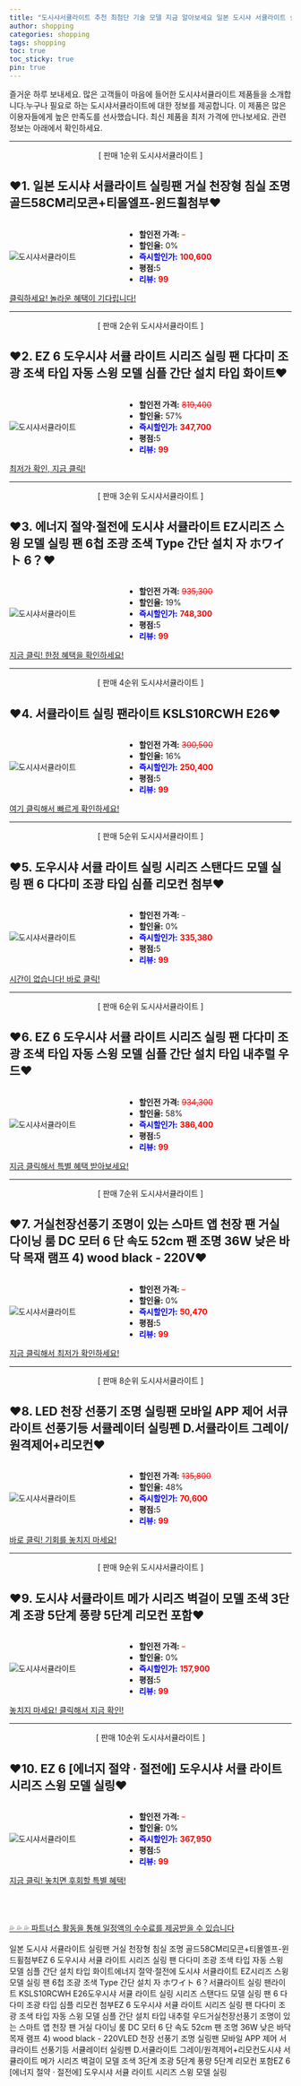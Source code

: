 ```yaml
---
title: "도시샤서큘라이트 추천 최첨단 기술 모델 지금 알아보세요 일본 도시샤 서큘라이트 실링팬 거실"
author: shopping
categories: shopping
tags: shopping
toc: true
toc_sticky: true
pin: true
---
```

즐거운 하루 보내세요. 많은 고객들이 마음에 들어한 도시샤서큘라이트 제품들을 소개합니다.누구나 필요로 하는 도시샤서큘라이트에 대한 정보를 제공합니다. 이 제품은 많은 이용자들에게 높은 만족도를 선사했습니다. 최신 제품을 최저 가격에 만나보세요. 관련 정보는 아래에서 확인하세요.

---
<p class="toplist" style="margin: 0 auto; display: block; width: fit-content;">[ 판매 1순위 도시샤서큘라이트 ]</p>

<h2><strong>❤️1. 일본 도시샤 서큘라이트 실링팬 거실 천장형 침실 조명 골드58CM리모콘+티몰엘프-윈드휠첨부❤️</strong></h2>

<div style="display: flex; align-items: center;">
    <div style="flex: 0.4;">
        <img src="https://thumbnail7.coupangcdn.com/thumbnails/remote/230x230ex/image/vendor_inventory/9d56/18a1d5c8c123e39746afc6a251a3adcce92a48879163fa39b4383c132a7c.jpg" alt="도시샤서큘라이트" style="max-width: 100%;">
    </div>
    <div style="flex: 0.6; margin-left: 10px;">
        <ul>
            <li><strong>할인전 가격:</strong> <del style="color: red;">-</del></li>
            <li><strong>할인율:</strong> 0%</li>
            <li><span style='color:blue'><strong>즉시할인가:</strong></span> <span style='color:red'><strong>100,600</strong></span></li>
            <li><strong>평점:</strong>5</li>
            <li><span style='color:blue'><strong>리뷰:</strong></span> <span style='color:red'><strong>99</strong></span></li>
        </ul>
    </div>
</div>
<div class="center">
    <a href="https://William4Davisa.github.io?lptag=AF9450613&subid=githubio&pageKey=8243804443&traceid=V0-153&itemId=23724295103&vendorItemId=90749099951" class="myButton">
        클릭하세요! 놀라운 혜택이 기다립니다!
    </a>
</div>


---
<p class="toplist" style="margin: 0 auto; display: block; width: fit-content;">[ 판매 2순위 도시샤서큘라이트 ]</p>

<h2><strong>❤️2. EZ 6 도우시샤 서큘 라이트 시리즈 실링 팬 다다미 조광 조색 타입 자동 스윙 모델 심플 간단 설치 타입 화이트❤️</strong></h2>

<div style="display: flex; align-items: center;">
    <div style="flex: 0.4;">
        <img src="https://thumbnail9.coupangcdn.com/thumbnails/remote/230x230ex/image/vendor_inventory/f0ce/aee30e0c173a9ec158dd2cbb8ebe2a168f0edb94e9ef25fee9bc9cdb6d66.jpg" alt="도시샤서큘라이트" style="max-width: 100%;">
    </div>
    <div style="flex: 0.6; margin-left: 10px;">
        <ul>
            <li><strong>할인전 가격:</strong> <del style="color: red;">819,400</del></li>
            <li><strong>할인율:</strong> 57%</li>
            <li><span style='color:blue'><strong>즉시할인가:</strong></span> <span style='color:red'><strong>347,700</strong></span></li>
            <li><strong>평점:</strong>5</li>
            <li><span style='color:blue'><strong>리뷰:</strong></span> <span style='color:red'><strong>99</strong></span></li>
        </ul>
    </div>
</div>
<div class="center">
    <a href="https://William4Davisa.github.io?lptag=AF9450613&subid=githubio&pageKey=8225367090&traceid=V0-153&itemId=23654395882&vendorItemId=90679752786" class="myButton">
        최저가 확인, 지금 클릭!
    </a>
</div>


---
<p class="toplist" style="margin: 0 auto; display: block; width: fit-content;">[ 판매 3순위 도시샤서큘라이트 ]</p>

<h2><strong>❤️3. 에너지 절약·절전에 도시샤 서큘라이트 EZ시리즈 스윙 모델 실링 팬 6첩 조광 조색 Type 간단 설치 자 ホワイト 6？❤️</strong></h2>

<div style="display: flex; align-items: center;">
    <div style="flex: 0.4;">
        <img src="https://thumbnail10.coupangcdn.com/thumbnails/remote/230x230ex/image/vendor_inventory/5bb9/f7f1f16dc354565fcb08ae26b45f4e34f4e6a15e35fd72acb9cd3db5f3eb.jpg" alt="도시샤서큘라이트" style="max-width: 100%;">
    </div>
    <div style="flex: 0.6; margin-left: 10px;">
        <ul>
            <li><strong>할인전 가격:</strong> <del style="color: red;">935,300</del></li>
            <li><strong>할인율:</strong> 19%</li>
            <li><span style='color:blue'><strong>즉시할인가:</strong></span> <span style='color:red'><strong>748,300</strong></span></li>
            <li><strong>평점:</strong>5</li>
            <li><span style='color:blue'><strong>리뷰:</strong></span> <span style='color:red'><strong>99</strong></span></li>
        </ul>
    </div>
</div>
<div class="center">
    <a href="https://William4Davisa.github.io?lptag=AF9450613&subid=githubio&pageKey=8117424733&traceid=V0-153&itemId=23015616689&vendorItemId=90049433436" class="myButton">
        지금 클릭! 한정 혜택을 확인하세요!
    </a>
</div>


---
<p class="toplist" style="margin: 0 auto; display: block; width: fit-content;">[ 판매 4순위 도시샤서큘라이트 ]</p>

<h2><strong>❤️4. 서큘라이트 실링 팬라이트 KSLS10RCWH E26❤️</strong></h2>

<div style="display: flex; align-items: center;">
    <div style="flex: 0.4;">
        <img src="https://thumbnail8.coupangcdn.com/thumbnails/remote/230x230ex/image/vendor_inventory/f974/f93af645349f0e8f1fd29de030d1bae3c8b42e0f160a50ea56ac7d0dde03.jpg" alt="도시샤서큘라이트" style="max-width: 100%;">
    </div>
    <div style="flex: 0.6; margin-left: 10px;">
        <ul>
            <li><strong>할인전 가격:</strong> <del style="color: red;">300,500</del></li>
            <li><strong>할인율:</strong> 16%</li>
            <li><span style='color:blue'><strong>즉시할인가:</strong></span> <span style='color:red'><strong>250,400</strong></span></li>
            <li><strong>평점:</strong>5</li>
            <li><span style='color:blue'><strong>리뷰:</strong></span> <span style='color:red'><strong>99</strong></span></li>
        </ul>
    </div>
</div>
<div class="center">
    <a href="https://William4Davisa.github.io?lptag=AF9450613&subid=githubio&pageKey=8242764891&traceid=V0-153&itemId=23720225072&vendorItemId=90745072674" class="myButton">
        여기 클릭해서 빠르게 확인하세요!
    </a>
</div>


---
<p class="toplist" style="margin: 0 auto; display: block; width: fit-content;">[ 판매 5순위 도시샤서큘라이트 ]</p>

<h2><strong>❤️5. 도우시샤 서큘 라이트 실링 ​​시리즈 스탠다드 모델 실링 팬 6 다다미 조광 타입 심플 리모컨 첨부❤️</strong></h2>

<div style="display: flex; align-items: center;">
    <div style="flex: 0.4;">
        <img src="https://thumbnail6.coupangcdn.com/thumbnails/remote/230x230ex/image/vendor_inventory/d61c/1ff2b6dd12ac43dd97f85a1ccbb878f495dd09d276dcec7294a3d22288ee.jpg" alt="도시샤서큘라이트" style="max-width: 100%;">
    </div>
    <div style="flex: 0.6; margin-left: 10px;">
        <ul>
            <li><strong>할인전 가격:</strong> <del style="color: red;">-</del></li>
            <li><strong>할인율:</strong> 0%</li>
            <li><span style='color:blue'><strong>즉시할인가:</strong></span> <span style='color:red'><strong>335,380</strong></span></li>
            <li><strong>평점:</strong>5</li>
            <li><span style='color:blue'><strong>리뷰:</strong></span> <span style='color:red'><strong>99</strong></span></li>
        </ul>
    </div>
</div>
<div class="center">
    <a href="https://William4Davisa.github.io?lptag=AF9450613&subid=githubio&pageKey=6623247484&traceid=V0-153&itemId=15067022947&vendorItemId=82289314784" class="myButton">
        시간이 없습니다! 바로 클릭!
    </a>
</div>


---
<p class="toplist" style="margin: 0 auto; display: block; width: fit-content;">[ 판매 6순위 도시샤서큘라이트 ]</p>

<h2><strong>❤️6. EZ 6 도우시샤 서큘 라이트 시리즈 실링 팬 다다미 조광 조색 타입 자동 스윙 모델 심플 간단 설치 타입 내추럴 우드❤️</strong></h2>

<div style="display: flex; align-items: center;">
    <div style="flex: 0.4;">
        <img src="https://thumbnail8.coupangcdn.com/thumbnails/remote/230x230ex/image/vendor_inventory/88a0/66df9f58f2c419242e0accee3b3987353427d7d5217f1ca8d8953dc73f16.jpg" alt="도시샤서큘라이트" style="max-width: 100%;">
    </div>
    <div style="flex: 0.6; margin-left: 10px;">
        <ul>
            <li><strong>할인전 가격:</strong> <del style="color: red;">934,300</del></li>
            <li><strong>할인율:</strong> 58%</li>
            <li><span style='color:blue'><strong>즉시할인가:</strong></span> <span style='color:red'><strong>386,400</strong></span></li>
            <li><strong>평점:</strong>5</li>
            <li><span style='color:blue'><strong>리뷰:</strong></span> <span style='color:red'><strong>99</strong></span></li>
        </ul>
    </div>
</div>
<div class="center">
    <a href="https://William4Davisa.github.io?lptag=AF9450613&subid=githubio&pageKey=8225367090&traceid=V0-153&itemId=23654395883&vendorItemId=90679752791" class="myButton">
        지금 클릭해서 특별 혜택 받아보세요!
    </a>
</div>


---
<p class="toplist" style="margin: 0 auto; display: block; width: fit-content;">[ 판매 7순위 도시샤서큘라이트 ]</p>

<h2><strong>❤️7. 거실천장선풍기 조명이 있는 스마트 앱 천장 팬 거실 다이닝 룸 DC 모터 6 단 속도 52cm 팬 조명 36W 낮은 바닥 목재 램프 4) wood black - 220V❤️</strong></h2>

<div style="display: flex; align-items: center;">
    <div style="flex: 0.4;">
        <img src="https://thumbnail7.coupangcdn.com/thumbnails/remote/230x230ex/image/vendor_inventory/f1e5/af80f41a7c8c77efbf3267ef5b3602e6d38064a2f1b5a134d8c6775a19de.jpg" alt="도시샤서큘라이트" style="max-width: 100%;">
    </div>
    <div style="flex: 0.6; margin-left: 10px;">
        <ul>
            <li><strong>할인전 가격:</strong> <del style="color: red;">-</del></li>
            <li><strong>할인율:</strong> 0%</li>
            <li><span style='color:blue'><strong>즉시할인가:</strong></span> <span style='color:red'><strong>50,470</strong></span></li>
            <li><strong>평점:</strong>5</li>
            <li><span style='color:blue'><strong>리뷰:</strong></span> <span style='color:red'><strong>99</strong></span></li>
        </ul>
    </div>
</div>
<div class="center">
    <a href="https://William4Davisa.github.io?lptag=AF9450613&subid=githubio&pageKey=8154521656&traceid=V0-153&itemId=23222536634&vendorItemId=90527599756" class="myButton">
        지금 클릭해서 최저가 확인하세요!
    </a>
</div>


---
<p class="toplist" style="margin: 0 auto; display: block; width: fit-content;">[ 판매 8순위 도시샤서큘라이트 ]</p>

<h2><strong>❤️8. LED 천장 선풍기 조명 실링팬 모바일 APP 제어 서큐라이트 선풍기등 서큘레이터 실링펜 D.서큘라이트 그레이/원격제어+리모컨❤️</strong></h2>

<div style="display: flex; align-items: center;">
    <div style="flex: 0.4;">
        <img src="https://thumbnail9.coupangcdn.com/thumbnails/remote/230x230ex/image/vendor_inventory/0dad/0128705a36157862e56f7818a2231d952efa96b5b1d9c5c1719c6a49d3ec.jpg" alt="도시샤서큘라이트" style="max-width: 100%;">
    </div>
    <div style="flex: 0.6; margin-left: 10px;">
        <ul>
            <li><strong>할인전 가격:</strong> <del style="color: red;">135,800</del></li>
            <li><strong>할인율:</strong> 48%</li>
            <li><span style='color:blue'><strong>즉시할인가:</strong></span> <span style='color:red'><strong>70,600</strong></span></li>
            <li><strong>평점:</strong>5</li>
            <li><span style='color:blue'><strong>리뷰:</strong></span> <span style='color:red'><strong>99</strong></span></li>
        </ul>
    </div>
</div>
<div class="center">
    <a href="https://William4Davisa.github.io?lptag=AF9450613&subid=githubio&pageKey=8251505275&traceid=V0-153&itemId=23756765689&vendorItemId=90690955809" class="myButton">
        바로 클릭! 기회를 놓치지 마세요!
    </a>
</div>


---
<p class="toplist" style="margin: 0 auto; display: block; width: fit-content;">[ 판매 9순위 도시샤서큘라이트 ]</p>

<h2><strong>❤️9. 도시샤 서큘라이트 메가 시리즈 벽걸이 모델 조색 3단계 조광 5단계 풍량 5단계 리모컨 포함❤️</strong></h2>

<div style="display: flex; align-items: center;">
    <div style="flex: 0.4;">
        <img src="https://thumbnail8.coupangcdn.com/thumbnails/remote/230x230ex/image/vendor_inventory/e9c7/da4a94056ab9e3ba79db28b152577bfc0c7eb033580b2c6093e4a71bfd9a.jpg" alt="도시샤서큘라이트" style="max-width: 100%;">
    </div>
    <div style="flex: 0.6; margin-left: 10px;">
        <ul>
            <li><strong>할인전 가격:</strong> <del style="color: red;">-</del></li>
            <li><strong>할인율:</strong> 0%</li>
            <li><span style='color:blue'><strong>즉시할인가:</strong></span> <span style='color:red'><strong>157,900</strong></span></li>
            <li><strong>평점:</strong>5</li>
            <li><span style='color:blue'><strong>리뷰:</strong></span> <span style='color:red'><strong>99</strong></span></li>
        </ul>
    </div>
</div>
<div class="center">
    <a href="https://William4Davisa.github.io?lptag=AF9450613&subid=githubio&pageKey=6417672478&traceid=V0-153&itemId=13791062684&vendorItemId=90472380724" class="myButton">
        놓치지 마세요! 클릭해서 지금 확인!
    </a>
</div>


---
<p class="toplist" style="margin: 0 auto; display: block; width: fit-content;">[ 판매 10순위 도시샤서큘라이트 ]</p>

<h2><strong>❤️10. EZ 6 [에너지 절약 · 절전에] 도우시샤 서큘 라이트 시리즈 스윙 모델 실링❤️</strong></h2>

<div style="display: flex; align-items: center;">
    <div style="flex: 0.4;">
        <img src="https://thumbnail6.coupangcdn.com/thumbnails/remote/230x230ex/image/vendor_inventory/36ac/61f66cde020347a3ba4a640951ff9e157847659a2ab0da2e03f896ca10b4.jpg" alt="도시샤서큘라이트" style="max-width: 100%;">
    </div>
    <div style="flex: 0.6; margin-left: 10px;">
        <ul>
            <li><strong>할인전 가격:</strong> <del style="color: red;">-</del></li>
            <li><strong>할인율:</strong> 0%</li>
            <li><span style='color:blue'><strong>즉시할인가:</strong></span> <span style='color:red'><strong>367,950</strong></span></li>
            <li><strong>평점:</strong>5</li>
            <li><span style='color:blue'><strong>리뷰:</strong></span> <span style='color:red'><strong>99</strong></span></li>
        </ul>
    </div>
</div>
<div class="center">
    <a href="https://William4Davisa.github.io?lptag=AF9450613&subid=githubio&pageKey=8202971338&traceid=V0-153&itemId=23519829802&vendorItemId=90546183671" class="myButton">
        지금 클릭! 놓치면 후회할 특별 혜택!
    </a>
</div>

<br><br><br>[💦 💦 💦 파트너스 활동을 통해 일정액의 수수료를 제공받을 수 있습니다](https://link.coupang.com/a/bcpT2c)<br><br>일본 도시샤 서큘라이트 실링팬 거실 천장형 침실 조명 골드58CM리모콘+티몰엘프-윈드휠첨부EZ 6 도우시샤 서큘 라이트 시리즈 실링 팬 다다미 조광 조색 타입 자동 스윙 모델 심플 간단 설치 타입 화이트에너지 절약·절전에 도시샤 서큘라이트 EZ시리즈 스윙 모델 실링 팬 6첩 조광 조색 Type 간단 설치 자 ホワイト 6？서큘라이트 실링 팬라이트 KSLS10RCWH E26도우시샤 서큘 라이트 실링 ​​시리즈 스탠다드 모델 실링 팬 6 다다미 조광 타입 심플 리모컨 첨부EZ 6 도우시샤 서큘 라이트 시리즈 실링 팬 다다미 조광 조색 타입 자동 스윙 모델 심플 간단 설치 타입 내추럴 우드거실천장선풍기 조명이 있는 스마트 앱 천장 팬 거실 다이닝 룸 DC 모터 6 단 속도 52cm 팬 조명 36W 낮은 바닥 목재 램프 4) wood black - 220VLED 천장 선풍기 조명 실링팬 모바일 APP 제어 서큐라이트 선풍기등 서큘레이터 실링펜 D.서큘라이트 그레이/원격제어+리모컨도시샤 서큘라이트 메가 시리즈 벽걸이 모델 조색 3단계 조광 5단계 풍량 5단계 리모컨 포함EZ 6 [에너지 절약 · 절전에] 도우시샤 서큘 라이트 시리즈 스윙 모델 실링